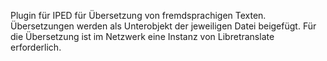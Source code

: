 Plugin für IPED für Übersetzung von fremdsprachigen Texten.
Übersetzungen werden als Unterobjekt der jeweiligen Datei beigefügt.
Für die Übersetzung ist im Netzwerk eine Instanz von Libretranslate erforderlich.
